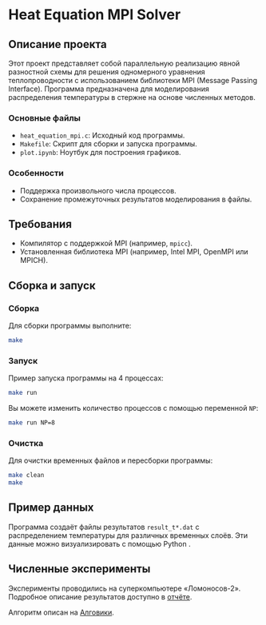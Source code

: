 # Heat Equation MPI Solver

## Описание проекта

Этот проект представляет собой параллельную реализацию явной разностной схемы для решения одномерного уравнения теплопроводности с использованием библиотеки MPI (Message Passing Interface). Программа предназначена для моделирования распределения температуры в стержне на основе численных методов.

### Основные файлы

- `heat_equation_mpi.c`: Исходный код программы.
- `Makefile`: Скрипт для сборки и запуска программы.
- `plot.ipynb`: Ноутбук для построения графиков.

### Особенности

- Поддержка произвольного числа процессов.
- Сохранение промежуточных результатов моделирования в файлы.

## Требования

- Компилятор с поддержкой MPI (например, `mpicc`).
- Установленная библиотека MPI (например, Intel MPI, OpenMPI или MPICH).

## Сборка и запуск

### Сборка

Для сборки программы выполните:
```bash
make
```

### Запуск

Пример запуска программы на 4 процессах:
```bash
make run
```

Вы можете изменить количество процессов с помощью переменной `NP`:
```bash
make run NP=8
```

### Очистка

Для очистки временных файлов и пересборки программы:
```bash
make clean
make
```

## Пример данных

Программа создаёт файлы результатов `result_t*.dat` с распределением температуры для различных временных слоёв. Эти данные можно визуализировать с помощью Python .

## Численные эксперименты

Эксперименты проводились на суперкомпьютере «Ломоносов-2». Подробное описание результатов доступно в [отчёте](report.pdf).

Алгоритм описан на [Алговики](https://algowiki-project.org/ru/Участник:Popko_Fedor/Параллельная_реализация_явной_разностной_схемы_для_решения_уравнения_теплопроводности).
